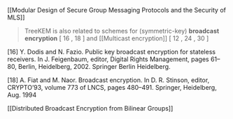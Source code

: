 [[Modular Design of Secure Group Messaging Protocols and the Security of MLS]]
> TreeKEM is also related to schemes for (symmetric-key) **broadcast encryption** [ 16 , 18 ] and [[Multicast encryption]] [ 12 , 24 , 30 ]

[16] Y. Dodis and N. Fazio. Public key broadcast encryption for stateless receivers. In J. Feigenbaum, editor, Digital Rights Management, pages 61–80, Berlin, Heidelberg, 2002. Springer Berlin Heidelberg.

[18] A. Fiat and M. Naor. Broadcast encryption. In D. R. Stinson, editor, CRYPTO’93, volume 773 of LNCS, pages 480–491. Springer, Heidelberg, Aug. 1994

[[Distributed Broadcast Encryption from Bilinear Groups]]